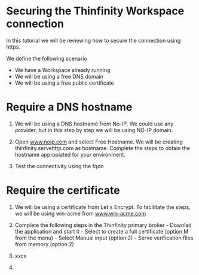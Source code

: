 # Securing the Thinfinity Workspace connection 

In this tutorial we will be reviewing how to secure the connection using https. 

We define the following scenario
- We have a Workspace already running 
- We will be using a free DNS domain
- We will be using a free public certificate

Require a DNS hostname
=

1. We will be using a DNS hostname from No-IP. We could use any provider, but in this step by step we will be using NO-IP domain.

2. Open www.noip.com and select Free Hostname. We will be creating thinfinity.servehttp.com as hostname. Complete the steps to obtain the hostname appropiated for your environment.

3. Test the connectivity using the fqdn


Require the certificate
=

1. We will be using a certificate from Let´s Encrypt. To facilitate the steps, we will be using win-acme from www.win-acme.com

2. Complete the following steps in the Thinfinity primary broker
       - Downlad the application and start it
       - Select to create a full certificate (option M from the menu)
       - Select Manual input (option 2)
       - Serve verification files from memory (option 2)



3. xxcx
4. 
